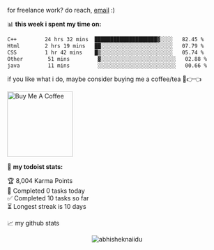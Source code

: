 for freelance work? do reach, [email](mailto:matifnasir83@gmail.com) :)

📊 **this week i spent my time on:**
<!--START_SECTION:waka-->

```txt
C++         24 hrs 32 mins  ████████████████████▓░░░░   82.45 %
Html        2 hrs 19 mins   ██░░░░░░░░░░░░░░░░░░░░░░░   07.79 %
CSS         1 hr 42 mins    █▒░░░░░░░░░░░░░░░░░░░░░░░   05.74 %
Other        51 mins         ▓░░░░░░░░░░░░░░░░░░░░░░░░   02.88 %
java         11 mins         ░░░░░░░░░░░░░░░░░░░░░░░░░   00.66 %
```

<!--END_SECTION:waka-->

if you like what i do, maybe consider buying me a coffee/tea 🥺👉👈

<a href="https://www.buymeacoffee.com/abhisheknaiidu" target="_blank"><img src="https://cdn.buymeacoffee.com/buttons/v2/default-red.png" alt="Buy Me A Coffee" width="150" ></a>

🚧 **my todoist stats:**
<!-- TODO-IST:START -->
🏆  8,004 Karma Points           
🌸  Completed 0 tasks today           
✅  Completed 10 tasks so far           
⏳  Longest streak is 10 days
<!-- TODO-IST:END -->


📈 my github stats

<p align="center"> <img src="https://github-readme-stats.vercel.app/api?username=abhisheknaiidu&show_icons=true&theme=gotham" alt="abhisheknaiidu" />

